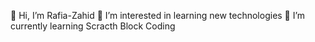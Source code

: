 👋 Hi, I’m Rafia-Zahid
👀 I’m interested in learning new technologies
🌱 I’m currently learning Scracth Block Coding

<!---
Rafia-Zahid/Rafia-Zahid is a ✨ special ✨ repository because its `README.md` (this file) appears on your GitHub profile.
You can click the Preview link to take a look at your changes.
--->
